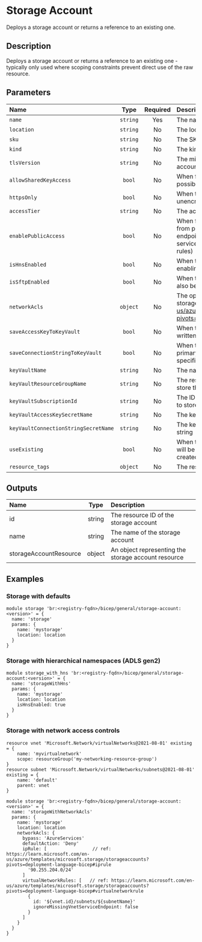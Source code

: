 # Storage Account

Deploys a storage account or returns a reference to an existing one.

## Description

Deploys a storage account or returns a reference to an existing one - typically only used where scoping constraints prevent direct use of the raw resource.

## Parameters

| Name                                 | Type     | Required | Description                                                                                                                                                                                                                       |
| :----------------------------------- | :------: | :------: | :-------------------------------------------------------------------------------------------------------------------------------------------------------------------------------------------------------------------------------- |
| `name`                               | `string` | Yes      | The name of the storage account                                                                                                                                                                                                   |
| `location`                           | `string` | No       | The location of the storage account                                                                                                                                                                                               |
| `sku`                                | `string` | No       | The SKU of the storage account                                                                                                                                                                                                    |
| `kind`                               | `string` | No       | The kind of the storage account                                                                                                                                                                                                   |
| `tlsVersion`                         | `string` | No       | The minimum TLS version required by the storage account                                                                                                                                                                           |
| `allowSharedKeyAccess`               | `bool`   | No       | When false, access to the storage account is only possible via Azure AD authentication                                                                                                                                            |
| `httpsOnly`                          | `bool`   | No       | When true, disables access to the storage account via unencrypted HTTP connections                                                                                                                                                |
| `accessTier`                         | `string` | No       | The access tier of the storage account                                                                                                                                                                                            |
| `enablePublicAccess`                 | `bool`   | No       | When false, the storage account will not accept traffic from public internet. (i.e. all traffic except private endpoint traffic and that that originates from trusted services will be blocked, regardless of any firewall rules) |
| `isHnsEnabled`                       | `bool`   | No       | When true, enables Hierarchical Namespace feature, i.e. enabling Azure Data Lake Storage Gen2 capabilities                                                                                                                        |
| `isSftpEnabled`                      | `bool`   | No       | When true, enables SFTP feature. `isHnsEnabled` must also be set to true.                                                                                                                                                         |
| `networkAcls`                        | `object` | No       | The optional network rules securing access to the storage account (ref: https://learn.microsoft.com/en-us/azure/templates/microsoft.storage/storageaccounts?pivots=deployment-language-bicep#networkruleset)                      |
| `saveAccessKeyToKeyVault`            | `bool`   | No       | When true, the primary storage access key will be written to the specified key vault                                                                                                                                              |
| `saveConnectionStringToKeyVault`     | `bool`   | No       | When true, the default connection string using the primary storage access key will be written to the specified key vault                                                                                                          |
| `keyVaultName`                       | `string` | No       | The name of the key vault used to store the access key                                                                                                                                                                            |
| `keyVaultResourceGroupName`          | `string` | No       | The resource group containing the key vault used to store the access key                                                                                                                                                          |
| `keyVaultSubscriptionId`             | `string` | No       | The ID of the subscription containing the key vault used to store the access key                                                                                                                                                  |
| `keyVaultAccessKeySecretName`        | `string` | No       | The key vault secret name used to store the access key                                                                                                                                                                            |
| `keyVaultConnectionStringSecretName` | `string` | No       | The key vault secret name used to store the connection string                                                                                                                                                                     |
| `useExisting`                        | `bool`   | No       | When true, the details of an existing storage account will be returned; When false, the storage account is created/updated                                                                                                        |
| `resource_tags`                      | `object` | No       | The resource tags applied to resources                                                                                                                                                                                            |

## Outputs

| Name                   | Type   | Description                                         |
| :--------------------- | :----: | :-------------------------------------------------- |
| id                     | string | The resource ID of the storage account              |
| name                   | string | The name of the storage account                     |
| storageAccountResource | object | An object representing the storage account resource |

## Examples

### Storage with defaults

```bicep
module storage 'br:<registry-fqdn>/bicep/general/storage-account:<version>' = {
  name: 'storage'
  params: {
    name: 'mystorage'
    location: location
  }
}
```

### Storage with hierarchical namespaces (ADLS gen2)

```bicep
module storage_with_hns 'br:<registry-fqdn>/bicep/general/storage-account:<version>' = {
  name: 'storageWithHns'
  params: {
    name: 'mystorage'
    location: location
    isHnsEnabled: true
  }
}
```

### Storage with network access controls

```bicep
resource vnet 'Microsoft.Network/virtualNetworks@2021-08-01' existing = {
    name: 'myvirtualnetwork'
    scope: resourceGroup('my-networking-resource-group')
}
resource subnet 'Microsoft.Network/virtualNetworks/subnets@2021-08-01' existing = {
    name: 'default'
    parent: vnet
}

module storage 'br:<registry-fqdn>/bicep/general/storage-account:<version>' = {
  name: 'storageWithNetworkAcls'
  params: {
    name: 'mystorage'
    location: location
    networkAcls: {
      bypass: 'AzureServices'
      defaultAction: 'Deny'
      ipRule: [                 // ref: https://learn.microsoft.com/en-us/azure/templates/microsoft.storage/storageaccounts?pivots=deployment-language-bicep#iprule
        '90.255.204.0/24'
      ]
      virtualNetworkRules: [   // ref: https://learn.microsoft.com/en-us/azure/templates/microsoft.storage/storageaccounts?pivots=deployment-language-bicep#virtualnetworkrule
        {
          id: '${vnet.id}/subnets/${subnetName}'
          ignoreMissingVnetServiceEndpoint: false
        }
      ]
    }
  }
}
```